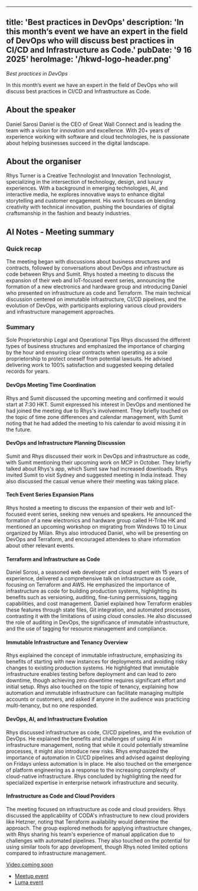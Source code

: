 

---
title: 'Best practices in DevOps'
description: '​In this month‘s event we have an expert in the field of DevOps who will discuss best practices in CI/CD and Infrastructure as Code.'
pubDate: '9 16 2025'
heroImage: '/hkwd-logo-header.png'
---

*Best practices in DevOps*

​In this month‘s event we have an expert in the field of DevOps who will discuss best practices in CI/CD and Infrastructure as Code.
​
## About the speaker
​Daniel Sarosi
​Daniel is the CEO of Great Wall Connect and is leading the team with a vision for innovation and excellence.
​With 20+ years of experience working with software and cloud technologies, he is passionate about helping businesses succeed in the digital landscape.

## About the organiser
​Rhys Turner is a Creative Technologist and Innovation Technologist, specializing in the intersection of technology, design, and luxury experiences. With a background in emerging technologies, AI, and interactive media, he explores innovative ways to enhance digital storytelling and customer engagement. His work focuses on blending creativity with technical innovation, pushing the boundaries of digital craftsmanship in the fashion and beauty industries.



## AI Notes - Meeting summary
### Quick recap
The meeting began with discussions about business structures and contracts, followed by conversations about DevOps and infrastructure as code between Rhys and Sumit. Rhys hosted a meeting to discuss the expansion of their web and IoT-focused event series, announcing the formation of a new electronics and hardware group and introducing Daniel who presented on infrastructure as code and Terraform. The main technical discussion centered on immutable infrastructure, CI/CD pipelines, and the evolution of DevOps, with participants exploring various cloud providers and infrastructure management approaches.


### Summary
Sole Proprietorship Legal and Operational Tips
Rhys discussed the different types of business structures and emphasized the importance of charging by the hour and ensuring clear contracts when operating as a sole proprietorship to protect oneself from potential lawsuits. He advised delivering work to 100% satisfaction and suggested keeping detailed records for years.

#### DevOps Meeting Time Coordination
Rhys and Sumit discussed the upcoming meeting and confirmed it would start at 7:30 HKT. Sumit expressed his interest in DevOps and mentioned he had joined the meeting due to Rhys's involvement. They briefly touched on the topic of time zone differences and calendar management, with Sumit noting that he had added the meeting to his calendar to avoid missing it in the future.

#### DevOps and Infrastructure Planning Discussion
Sumit and Rhys discussed their work in DevOps and infrastructure as code, with Sumit mentioning their upcoming work on MCP in October. They briefly talked about Rhys's app, which Sumit saw had increased downloads. Rhys invited Sumit to visit Sydney and suggested meeting in India instead. They also discussed the casual venue where their meeting was taking place.

#### Tech Event Series Expansion Plans
Rhys hosted a meeting to discuss the expansion of their web and IoT-focused event series, seeking new venues and speakers. He announced the formation of a new electronics and hardware group called H-Tribe HK and mentioned an upcoming workshop on migrating from Windows 10 to Linux organized by Milan. Rhys also introduced Daniel, who will be presenting on DevOps and Terraform, and encouraged attendees to share information about other relevant events.

#### Terraform and Infrastructure as Code
Daniel Sorosi, a seasoned web developer and cloud expert with 15 years of experience, delivered a comprehensive talk on infrastructure as code, focusing on Terraform and AWS. He emphasized the importance of infrastructure as code for building production systems, highlighting its benefits such as versioning, auditing, fine-tuning permissions, tagging capabilities, and cost management. Daniel explained how Terraform enables these features through state files, Git integration, and automated processes, contrasting it with the limitations of using cloud consoles. He also discussed the role of auditing in DevOps, the significance of immutable infrastructure, and the use of tagging for resource management and compliance.

#### Immutable Infrastructure and Tenancy Overview
Rhys explained the concept of immutable infrastructure, emphasizing its benefits of starting with new instances for deployments and avoiding risky changes to existing production systems. He highlighted that immutable infrastructure enables testing before deployment and can lead to zero downtime, though achieving zero downtime requires significant effort and initial setup. Rhys also touched on the topic of tenancy, explaining how automation and immutable infrastructure can facilitate managing multiple accounts or customers, and asked if anyone in the audience was practicing multi-tenancy, but no one responded.

#### DevOps, AI, and Infrastructure Evolution
Rhys discussed infrastructure as code, CI/CD pipelines, and the evolution of DevOps. He explained the benefits and challenges of using AI in infrastructure management, noting that while it could potentially streamline processes, it might also introduce new risks. Rhys emphasized the importance of automation in CI/CD pipelines and advised against deploying on Fridays unless automation is in place. He also touched on the emergence of platform engineering as a response to the increasing complexity of cloud-native infrastructure. Rhys concluded by highlighting the need for specialized expertise in enterprise network infrastructure and security.

#### Infrastructure as Code and Cloud Providers
The meeting focused on infrastructure as code and cloud providers. Rhys discussed the applicability of CODA's infrastructure to new cloud providers like Hetzner, noting that Terraform availability would determine the approach. The group explored methods for applying infrastructure changes, with Rhys sharing his team's experience of manual application due to challenges with automated pipelines. They also touched on the potential for using similar tools for app development, though Rhys noted limited options compared to infrastructure management.

[Video coming soon]()

- [Meetup event](https://www.meetup.com/hk-web-dev/events/306208611)
- [Luma event](https://lu.ma/b2b4r787)  
